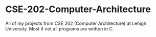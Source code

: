 # CSE-202-Computer-Architecture
All of my projects from CSE 202 (Computer Architecture) at Lehigh University. Most if not all programs are written in C.
